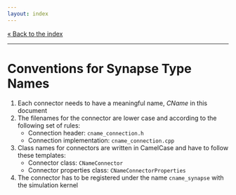 ```yaml
---
layout: index
---
```


[« Back to the index](index)

<hr>

# Conventions for Synapse Type Names

1. Each connector needs to have a meaningful name, _CName_ in this document
2. The filenames for the connector are lower case and according to the following set of rules:
    * Connection header: `cname_connection.h`
    * Connection implementation: `cname_connection.cpp`
3. Class names for connectors are written in CamelCase and have to follow these templates:
    * Connector class: `CNameConnector`
    * Connector properties class: `CNameConnectorProperties`
4. The connector has to be registered under the name `cname_synapse` with the simulation kernel
